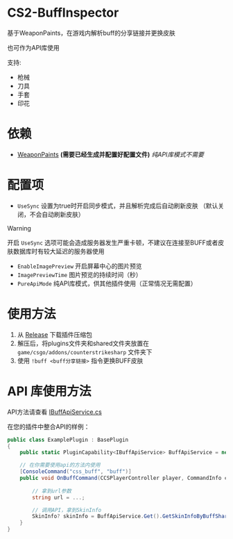 # CS2-BuffInspector
基于WeaponPaints，在游戏内解析buff的分享链接并更换皮肤

也可作为API库使用

支持:
- 枪械
- 刀具
- 手套
- 印花
# 依赖
- [WeaponPaints](https://github.com/Nereziel/cs2-WeaponPaints) **(需要已经生成并配置好配置文件)** *纯API库模式不需要*

# 配置项
- `UseSync` 设置为true时开启同步模式，并且解析完成后自动刷新皮肤 （默认关闭，不会自动刷新皮肤）
> [!WARNING]
> 开启 `UseSync` 选项可能会造成服务器发生严重卡顿，不建议在连接至BUFF或者皮肤数据库时有较大延迟的服务器使用
- `EnableImagePreview` 开启屏幕中心的图片预览
- `ImagePreviewTime` 图片预览的持续时间（秒）
- `PureApiMode` 纯API库模式，供其他插件使用（正常情况无需配置）
# 使用方法
1. 从 [Release](https://github.com/samyycX/CS2-BuffInspector/releases/latest) 下载插件压缩包
2. 解压后，将plugins文件夹和shared文件夹放置在 `game/csgo/addons/counterstrikesharp` 文件夹下
3. 使用
`!buff <buff分享链接>`
指令更换BUFF皮肤


# API 库使用方法
API方法请查看 [IBuffApiService.cs](https://github.com/samyycX/CS2-BuffInspector/blob/master/Shared/IBuffApiService.cs)

在您的插件中整合API的样例：
```csharp
public class ExamplePlugin : BasePlugin
{
    public static PluginCapability<IBuffApiService> BuffApiService = new("buffinspector:service");

    // 在你需要使用api的方法内使用
    [ConsoleCommand("css_buff", "buff")]
    public void OnBuffCommand(CCSPlayerController player, CommandInfo commandInfo) {
        
        // 拿到url参数
        string url = ...;

        // 调用API，拿到SkinInfo
        SkinInfo? skinInfo = BuffApiService.Get().GetSkinInfoByBuffShareLink(url);
    }
}